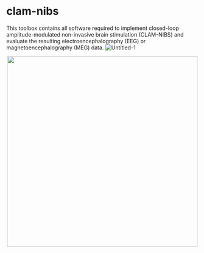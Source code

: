 # clam-nibs
This toolbox contains all software required to implement closed-loop amplitude-modulated non-invasive brain stimulation (CLAM-NIBS) and evaluate the resulting electroencephalography (EEG) or magnetoencephalography (MEG) data.
![Untitled-1](https://github.com/davidhaslacher/clam-nibs/assets/17557712/60749a65-d612-4da5-98c9-3ed09881578b)
<center><img src="https://github.com/davidhaslacher/clam-nibs/assets/17557712/60749a65-d612-4da5-98c9-3ed09881578b" width="500"></center>
